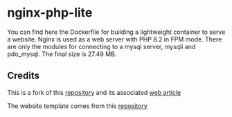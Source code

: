 # nginx-php-lite
You can find here the Dockerfile for building a lightweight container to serve a website. Nginx is used as a web server with PHP 8.2 in FPM mode. There are only the modules for connecting to a mysql server, mysqli and pdo_mysql. The final size is 27.49 MB.

## Credits
This is a fork of this [repository](https://github.com/johnathanesanders/docker-nginx-fpm) and its associated [web article](https://levelup.gitconnected.com/containerizing-nginx-php-fpm-on-alpine-linux-953430ea6dbc)  

The website template comes from this [repository](https://github.com/website-template/basic-panel-project)

